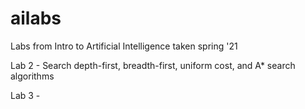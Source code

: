 # ailabs
Labs from Intro to Artificial Intelligence taken spring '21

Lab 2 - Search
depth-first, breadth-first, uniform cost, and A* search algorithms

Lab 3 - 
